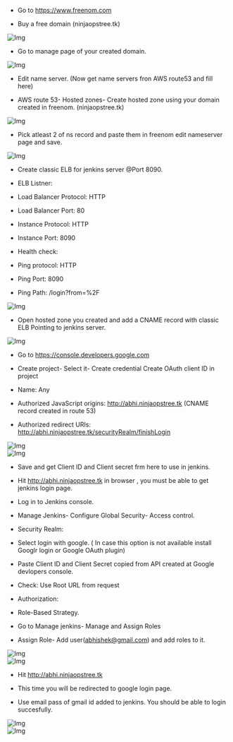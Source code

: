 * Go to https://www.freenom.com  


* Buy a free domain  (ninjaopstree.tk)  

![Img](Images4/1.jpg)  

* Go to manage page of your created domain.  

![Img](Images4/2.jpg)  

* Edit name server. (Now get name servers fron AWS route53 and fill here)  

* AWS route 53- Hosted zones- Create hosted zone using your domain created in freenom.  (ninjaopstree.tk)  

![Img](Images4/4.jpg)  

* Pick atleast 2 of ns record and paste them in freenom edit nameserver page and save.  

![Img](Images4/3.jpg)  

* Create classic ELB for jenkins server @Port 8090. 

* ELB Listner:   

* Load Balancer Protocol: HTTP  

* Load Balancer Port: 80  

* Instance Protocol: HTTP  

* Instance Port: 8090  

* Health check:  

* Ping protocol: HTTP  

* Ping Port: 8090  

* Ping Path: /login?from=%2F  

![Img](Images4/7.jpg)  

* Open hosted zone you created and add a CNAME record with classic ELB Pointing to jenkins server.  

![Img](Images4/4.jpg)  

* Go to https://console.developers.google.com  

* Create project- Select it- Create credential Create OAuth client ID in project  

* Name: Any  

* Authorized JavaScript origins: http://abhi.ninjaopstree.tk  (CNAME record created in route 53)  

* Authorized redirect URIs: http://abhi.ninjaopstree.tk/securityRealm/finishLogin  

![Img](Images4/5.jpg)  
![Img](Images4/6.jpg)  

* Save and get Client ID	and Client secret frm here to use in jenkins.  

* Hit http://abhi.ninjaopstree.tk in browser , you must be able to get jenkins login page.  

* Log in to Jenkins console.  

* Manage Jenkins- Configure Global Security- Access control.  

* Security Realm:  

* Select login with google. ( In case this option is not available install Googlr login or Google OAuth plugin)  

* Paste Client ID and Client Secret copied from API created at Google devlopers console.  

* Check: Use Root URL from request  

* Authorization:  

* Role-Based Strategy.

* Go to Manage jenkins- Manage and Assign Roles  

* Assign Role- Add user(abhishek@gmail.com) and add roles to it.  
 
![Img](Images4/8.jpg)  
![Img](Images4/9.jpg)     

* Hit http://abhi.ninjaopstree.tk  

* This time you will be redirected to google login page.  

* Use email pass of gmail id added to jenkins. You should be able to login succesfully.  

![Img](Images4/10.jpg)  
![Img](Images4/11.jpg)  